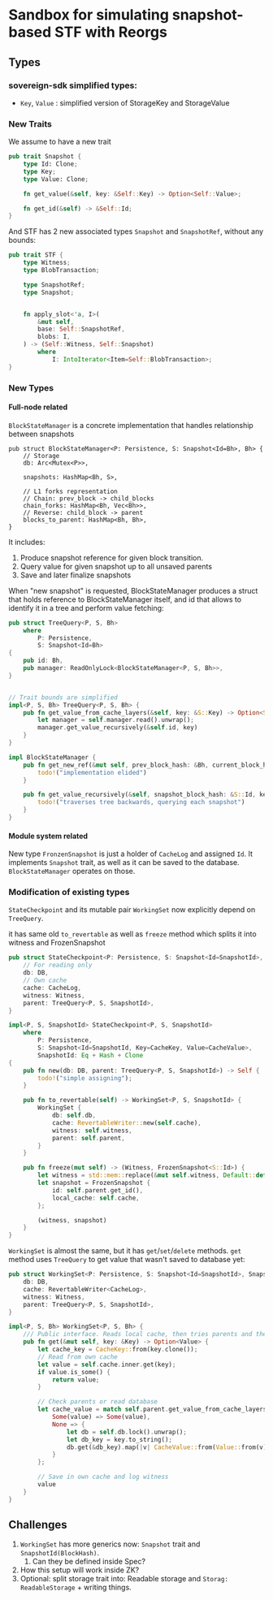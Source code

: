# Sandbox for simulating snapshot-based STF with Reorgs

## Types

### sovereign-sdk simplified types:

* `Key`, `Value` : simplified version of StorageKey and StorageValue

### New Traits

We assume to have a new trait

```rust
pub trait Snapshot {
    type Id: Clone;
    type Key;
    type Value: Clone;

    fn get_value(&self, key: &Self::Key) -> Option<Self::Value>;

    fn get_id(&self) -> &Self::Id;
}
```

And STF has 2 new associated types `Snapshot` and `SnapshotRef`, without any bounds:

```rust
pub trait STF {
    type Witness;
    type BlobTransaction;

    type SnapshotRef;
    type Snapshot;


    fn apply_slot<'a, I>(
        &mut self,
        base: Self::SnapshotRef,
        blobs: I,
    ) -> (Self::Witness, Self::Snapshot)
        where
            I: IntoIterator<Item=Self::BlobTransaction>;
}

```

### New Types


#### Full-node related

`BlockStateManager` is a concrete implementation that handles relationship between snapshots

```
pub struct BlockStateManager<P: Persistence, S: Snapshot<Id=Bh>, Bh> {
    // Storage
    db: Arc<Mutex<P>>,

    snapshots: HashMap<Bh, S>,

    // L1 forks representation
    // Chain: prev_block -> child_blocks
    chain_forks: HashMap<Bh, Vec<Bh>>,
    // Reverse: child_block -> parent
    blocks_to_parent: HashMap<Bh, Bh>,
}
```

It includes:

1. Produce snapshot reference for given block transition.
2. Query value for given snapshot up to all unsaved parents
3. Save and later finalize snapshots

When "new snapshot" is requested, BlockStateManager produces a struct that holds reference to BlockStateManager itself, 
and id that allows to identify it in a tree and perform value fetching:

```rust
pub struct TreeQuery<P, S, Bh>
    where
        P: Persistence,
        S: Snapshot<Id=Bh>
{
    pub id: Bh,
    pub manager: ReadOnlyLock<BlockStateManager<P, S, Bh>>,
}


// Trait bounds are simplified
impl<P, S, Bh> TreeQuery<P, S, Bh> {
    pub fn get_value_from_cache_layers(&self, key: &S::Key) -> Option<S::Value> {
        let manager = self.manager.read().unwrap();
        manager.get_value_recursively(&self.id, key)
    }
}

impl BlockStateManager {
    pub fn get_new_ref(&mut self, prev_block_hash: &Bh, current_block_hash: &Bh) -> TreeQuery<P, S, Bh> {
        todo!("implementation elided")
    }

    pub fn get_value_recursively(&self, snapshot_block_hash: &S::Id, key: &S::Key) -> Option<S::Value> {
        todo!("traverses tree backwards, querying each snapshot")
    }
}
```

#### Module system related

New type `FronzenSnapshot` is just a holder of `CacheLog` and assigned `Id`. 
It implements `Snapshot` trait, as well as it can be saved to the database.
`BlockStateManager` operates on those.


### Modification of existing types

`StateCheckpoint` and its mutable pair `WorkingSet` now explicitly depend on `TreeQuery`.

it has same old `to_revertable` as well as `freeze` method which splits it into witness and FrozenSnapshot

```rust
pub struct StateCheckpoint<P: Persistence, S: Snapshot<Id=SnapshotId>, SnapshotId> {
    // For reading only
    db: DB,
    // Own cache
    cache: CacheLog,
    witness: Witness,
    parent: TreeQuery<P, S, SnapshotId>,
}

impl<P, S, SnapshotId> StateCheckpoint<P, S, SnapshotId>
    where
        P: Persistence,
        S: Snapshot<Id=SnapshotId, Key=CacheKey, Value=CacheValue>,
        SnapshotId: Eq + Hash + Clone
{
    pub fn new(db: DB, parent: TreeQuery<P, S, SnapshotId>) -> Self {
        todo!("simple assigning");
    }

    pub fn to_revertable(self) -> WorkingSet<P, S, SnapshotId> {
        WorkingSet {
            db: self.db,
            cache: RevertableWriter::new(self.cache),
            witness: self.witness,
            parent: self.parent,
        }
    }

    pub fn freeze(mut self) -> (Witness, FrozenSnapshot<S::Id>) {
        let witness = std::mem::replace(&mut self.witness, Default::default());
        let snapshot = FrozenSnapshot {
            id: self.parent.get_id(),
            local_cache: self.cache,
        };

        (witness, snapshot)
    }
}
```

`WorkingSet` is almost the same, but it has `get`/`set`/`delete` methods. 
`get` method uses `TreeQuery` to get value that wasn't saved to database yet:

```rust
pub struct WorkingSet<P: Persistence, S: Snapshot<Id=SnapshotId>, SnapshotId> {
    db: DB,
    cache: RevertableWriter<CacheLog>,
    witness: Witness,
    parent: TreeQuery<P, S, SnapshotId>,
}

impl<P, S, Bh> WorkingSet<P, S, Bh> {
    /// Public interface. Reads local cache, then tries parents and then database, if parent was committed
    pub fn get(&mut self, key: &Key) -> Option<Value> {
        let cache_key = CacheKey::from(key.clone());
        // Read from own cache
        let value = self.cache.inner.get(key);
        if value.is_some() {
            return value;
        }

        // Check parents or read database
        let cache_value = match self.parent.get_value_from_cache_layers(&cache_key) {
            Some(value) => Some(value),
            None => {
                let db = self.db.lock().unwrap();
                let db_key = key.to_string();
                db.get(&db_key).map(|v| CacheValue::from(Value::from(v)))
            }
        };

        // Save in own cache and log witness
        value
    }
}
```


## Challenges


1. `WorkingSet` has more generics now: `Snapshot` trait and `SnapshotId(BlockHash)`.
   1. Can they be defined inside Spec? 
2. How this setup will work inside ZK?
3. Optional: split storage trait into: Readable storage and `Storag: ReadableStorage` + writing things.